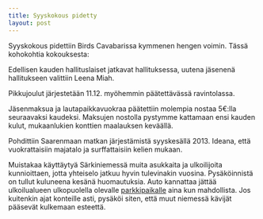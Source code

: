```yaml
---
title: Syyskokous pidetty
layout: post
---
```


Syyskokous pidettiin Birds Cavabarissa kymmenen hengen voimin. Tässä kohokohtia kokouksesta:

Edellisen kauden hallituslaiset jatkavat hallituksessa, uutena jäsenenä hallitukseen valittiin Leena Miah.

Pikkujoulut järjestetään 11.12. myöhemmin päätettävässä ravintolassa.

Jäsenmaksua ja lautapaikkavuokraa päätettiin molempia nostaa 5€:lla seuraavaksi kaudeksi. Maksujen nostolla pystymme kattamaan ensi kauden kulut, mukaanlukien konttien maalauksen keväällä.

Pohdittiin Saarenmaan matkan järjestämistä syyskesällä 2013. Ideana, että vuokrattaisiin majatalo ja surffattaisiin kelien mukaan.

Muistakaa käyttäytyä Särkiniemessä muita asukkaita ja ulkoilijoita kunnioittaen, jotta yhteiselo jatkuu hyvin tulevinakin vuosina. Pysäköinnistä on tullut kuluneena kesänä huomautuksia. Auto kannattaa jättää ulkoilualueen ulkopuolella olevalle [parkkipaikalle](/ranta.html) aina kun mahdollista. Jos kuitenkin ajat konteille asti, pysäköi siten, että muut niemessä kävijät pääsevät kulkemaan esteettä.

